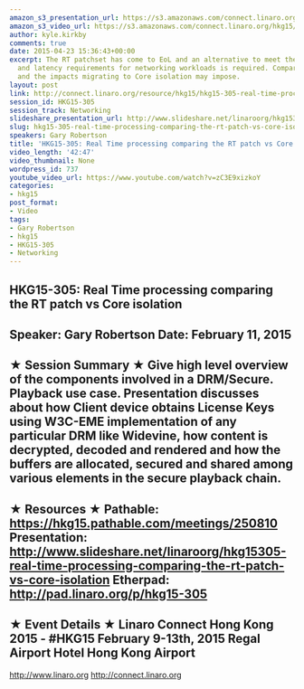 ```yaml
---
amazon_s3_presentation_url: https://s3.amazonaws.com/connect.linaro.org/hkg15/Videos/02-11-Wednesday/HKG15-305.pdf
amazon_s3_video_url: https://s3.amazonaws.com/connect.linaro.org/hkg15/Videos/02-11-Wednesday/HKG15-305+Real+Time+processing+comparing+the+RT+patch+vs+Core+isolation.mp4
author: kyle.kirkby
comments: true
date: 2015-04-23 15:36:43+00:00
excerpt: The RT patchset has come to EoL and an alternative to meet the determinism
  and latency requirements for networking workloads is required. Compare the two solutions
  and the impacts migrating to Core isolation may impose.
layout: post
link: http://connect.linaro.org/resource/hkg15/hkg15-305-real-time-processing-comparing-the-rt-patch-vs-core-isolation/
session_id: HKG15-305
session_track: Networking
slideshare_presentation_url: http://www.slideshare.net/linaroorg/hkg15305-real-time-processing-comparing-the-rt-patch-vs-core-isolation
slug: hkg15-305-real-time-processing-comparing-the-rt-patch-vs-core-isolation
speakers: Gary Robertson
title: 'HKG15-305: Real Time processing comparing the RT patch vs Core isolation'
video_length: '42:47'
video_thumbnail: None
wordpress_id: 737
youtube_video_url: https://www.youtube.com/watch?v=zC3E9xizkoY
categories:
- hkg15
post_format:
- Video
tags:
- Gary Robertson
- hkg15
- HKG15-305
- Networking
---
```


HKG15-305: Real Time processing comparing the RT patch vs Core isolation 
--------------------------------------------------- 
Speaker: Gary Robertson 
Date: February 11, 2015 
--------------------------------------------------- 
★ Session Summary ★ 
Give high level overview of the components involved in a DRM/Secure. Playback use case. Presentation discusses about how Client device obtains License Keys using W3C-EME implementation of any particular DRM like Widevine, how content is decrypted, decoded and rendered and how the buffers are allocated, secured and shared among various elements in the secure playback chain. 
-------------------------------------------------- 
★ Resources ★ 
Pathable: https://hkg15.pathable.com/meetings/250810 
Presentation:  http://www.slideshare.net/linaroorg/hkg15305-real-time-processing-comparing-the-rt-patch-vs-core-isolation
Etherpad: http://pad.linaro.org/p/hkg15-305 
--------------------------------------------------- 
★ Event Details ★ 
Linaro Connect Hong Kong 2015 - #HKG15 
February 9-13th, 2015 
Regal Airport Hotel Hong Kong Airport 
--------------------------------------------------- 
http://www.linaro.org 
http://connect.linaro.org

